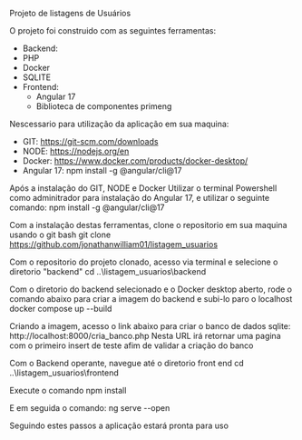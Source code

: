 Projeto de listagens de Usuários

O projeto foi construido com as seguintes ferramentas:
 - Backend:
  - PHP
  - Docker
  - SQLITE
- Frontend:
  - Angular 17
  - Biblioteca de componentes primeng

Nescessario para utilização da aplicação em sua maquina:
 - GIT: https://git-scm.com/downloads
 - NODE: https://nodejs.org/en
 - Docker: https://www.docker.com/products/docker-desktop/
 - Angular 17: npm install -g @angular/cli@17

Após a instalação do GIT, NODE e Docker
Utilizar o terminal Powershell como adminitrador para instalação do Angular 17, e utilizar o seguinte comando:
npm install -g @angular/cli@17

Com a instalação destas ferramentas, clone o repositorio em sua maquina usando o git bash
git clone https://github.com/jonathanwilliam01/listagem_usuarios

Com o repositorio do projeto clonado, acesso via terminal e selecione o diretorio "backend"
cd \.\.\listagem_usuarios\backend

Com o diretorio do backend selecionado e o Docker desktop aberto, rode o comando abaixo para criar a imagem do backend e subi-lo paro o localhost
docker compose up --build 

Criando a imagem, acesso o link abaixo para criar o banco de dados sqlite:
http://localhost:8000/cria_banco.php
Nesta URL irá retornar uma pagina com o primeiro insert de teste afim de validar a criação do banco

Com o Backend operante, navegue até o diretorio front end
cd \.\.\listagem_usuarios\frontend

Execute o comando
npm install

E em seguida o comando:
ng serve --open

Seguindo estes passos a aplicação estará pronta para uso

